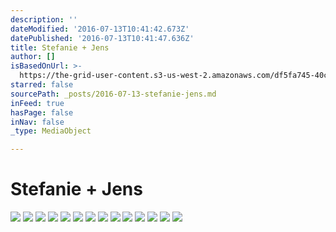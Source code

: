 ```yaml
---
description: ''
dateModified: '2016-07-13T10:41:42.673Z'
datePublished: '2016-07-13T10:41:47.636Z'
title: Stefanie + Jens
author: []
isBasedOnUrl: >-
  https://the-grid-user-content.s3-us-west-2.amazonaws.com/df5fa745-40c5-4fbf-81c4-ccb2f03518b3.jpg
starred: false
sourcePath: _posts/2016-07-13-stefanie-jens.md
inFeed: true
hasPage: false
inNav: false
_type: MediaObject

---
```

# Stefanie + Jens
![](https://the-grid-user-content.s3-us-west-2.amazonaws.com/df5fa745-40c5-4fbf-81c4-ccb2f03518b3.jpg)
![](https://s3-us-west-2.amazonaws.com/the-grid-img/p/9f3ca21afde6737e31a21113394f44320d453c63.jpg)
![](https://the-grid-user-content.s3-us-west-2.amazonaws.com/77a48c02-910b-4c63-845e-4b1bfc0b5141.jpg)
![](https://s3-us-west-2.amazonaws.com/the-grid-img/p/ac6955c8ebe88c670684dcc6ca9258dbf7381b87.jpg)
![](https://the-grid-user-content.s3-us-west-2.amazonaws.com/22c4187b-f31a-480a-9edb-80affb44dc97.jpg)
![](https://the-grid-user-content.s3-us-west-2.amazonaws.com/d3b2aaff-5307-43bf-94af-8f9c051acd43.jpg)
![](https://s3-us-west-2.amazonaws.com/the-grid-img/p/0bac4a68354b602dd4f4e01d9c98b8b38c9d7086.jpg)
![](https://s3-us-west-2.amazonaws.com/the-grid-img/p/43f3d65f438b7de9f353d028cf1e555bebeee331.jpg)
![](https://the-grid-user-content.s3-us-west-2.amazonaws.com/1888be50-6962-45f0-8208-180981471349.jpg)
![](https://the-grid-user-content.s3-us-west-2.amazonaws.com/b037dc94-c23a-4cdd-8ee9-c4651d4e7d28.jpg)
![](https://s3-us-west-2.amazonaws.com/the-grid-img/p/1726cfde5bb24890c6a0f26372a4c0cbb82d41a7.jpg)
![](https://the-grid-user-content.s3-us-west-2.amazonaws.com/2d961e0a-9f3e-45d3-88ff-5660a444e3a0.jpg)
![](https://the-grid-user-content.s3-us-west-2.amazonaws.com/6e3880d4-8246-4d50-a590-34f04c8cbced.jpg)
![](https://the-grid-user-content.s3-us-west-2.amazonaws.com/03671f0b-ed29-4065-b4cc-f0c100bc87d7.jpg)